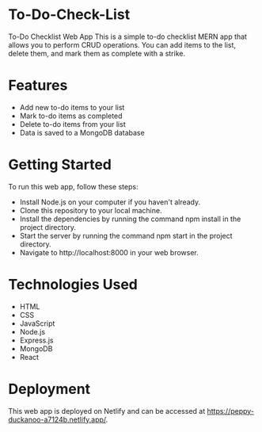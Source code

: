 # To-Do-Check-List
To-Do Checklist Web App
This is a simple to-do checklist MERN app that allows you to perform CRUD operations. You can add items to the list, delete them, and mark them as complete with a strike.

# Features
* Add new to-do items to your list
* Mark to-do items as completed
* Delete to-do items from your list
* Data is saved to a MongoDB database

# Getting Started
To run this web app, follow these steps:

* Install Node.js on your computer if you haven't already.
* Clone this repository to your local machine.
* Install the dependencies by running the command npm install in the project directory.
* Start the server by running the command npm start in the project directory.
* Navigate to http://localhost:8000 in your web browser.

# Technologies Used
* HTML
* CSS
* JavaScript
* Node.js
* Express.js
* MongoDB
* React

# Deployment
This web app is deployed on Netlify and can be accessed at https://peppy-duckanoo-a7124b.netlify.app/.

